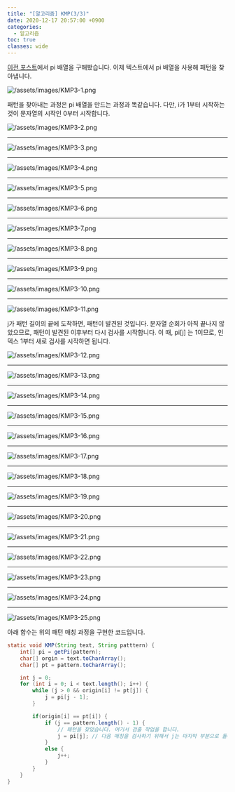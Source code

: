 ```yaml
---
title: "[알고리즘] KMP(3/3)"
date: 2020-12-17 20:57:00 +0900
categories:
  - 알고리즘
toc: true
classes: wide
---
```


[이전 포스트](https://ddb8036631.github.io/알고리즘/KMP2)에서 pi 배열을 구해봤습니다. 이제 텍스트에서 pi 배열을 사용해 패턴을 찾아냅니다.

![/assets/images/KMP3-1.png](/assets/images/KMP3-1.png)

패턴을 찾아내는 과정은 pi 배열을 만드는 과정과 똑같습니다. 다만, i가 1부터 시작하는 것이 문자열의 시작인 0부터 시작합니다.

![/assets/images/KMP3-2.png](/assets/images/KMP3-2.png)

---

![/assets/images/KMP3-3.png](/assets/images/KMP3-3.png)

---

![/assets/images/KMP3-4.png](/assets/images/KMP3-4.png)

---

![/assets/images/KMP3-5.png](/assets/images/KMP3-5.png)

---

![/assets/images/KMP3-6.png](/assets/images/KMP3-6.png)

---

![/assets/images/KMP3-7.png](/assets/images/KMP3-7.png)

---

![/assets/images/KMP3-8.png](/assets/images/KMP3-8.png)

---

![/assets/images/KMP3-9.png](/assets/images/KMP3-9.png)

---

![/assets/images/KMP3-10.png](/assets/images/KMP3-10.png)

---

![/assets/images/KMP3-11.png](/assets/images/KMP3-11.png)

j가 패턴 길이의 끝에 도착하면, 패턴이 발견된 것입니다. 문자열 순회가 아직 끝나지 않았으므로, 패턴이 발견된 이후부터 다시 검사를 시작합니다. 이 때, pi[j] 는 1이므로, 인덱스 1부터 새로 검사를 시작하면 됩니다.

![/assets/images/KMP3-12.png](/assets/images/KMP3-12.png)

---

![/assets/images/KMP3-13.png](/assets/images/KMP3-13.png)

---

![/assets/images/KMP3-14.png](/assets/images/KMP3-14.png)

---

![/assets/images/KMP3-15.png](/assets/images/KMP3-15.png)

---

![/assets/images/KMP3-16.png](/assets/images/KMP3-16.png)

---

![/assets/images/KMP3-17.png](/assets/images/KMP3-17.png)

---

![/assets/images/KMP3-18.png](/assets/images/KMP3-18.png)

---

![/assets/images/KMP3-19.png](/assets/images/KMP3-19.png)

---

![/assets/images/KMP3-20.png](/assets/images/KMP3-20.png)

---

![/assets/images/KMP3-21.png](/assets/images/KMP3-21.png)

---

![/assets/images/KMP3-22.png](/assets/images/KMP3-22.png)

---

![/assets/images/KMP3-23.png](/assets/images/KMP3-23.png)

---

![/assets/images/KMP3-24.png](/assets/images/KMP3-24.png)

---

![/assets/images/KMP3-25.png](/assets/images/KMP3-25.png)

아래 함수는 위의 패턴 매칭 과정을 구현한 코드입니다.

```java
static void KMP(String text, String patttern) {
	int[] pi = getPi(pattern);
	char[] orgin = text.toCharArray();
	char[] pt = pattern.toCharArray();

	int j = 0;
	for (int i = 0; i < text.length(); i++) {
		while (j > 0 && origin[i] != pt[j]) {
			j = pi[j - 1];
		}

		if(origin[i] == pt[i]) {
			if (j == pattern.length() - 1) {
				// 패턴을 찾았습니다. 여기서 검출 작업을 합니다.
				j = pi[j]; // 다음 매칭을 검사하기 위해서 j는 마지막 부분으로 돌아갑니다.
			}
			else {
				j++;
			}
		}
	}
}
```
